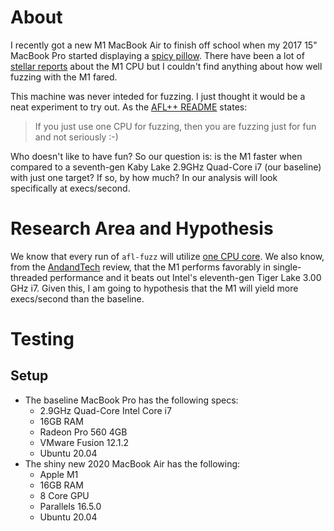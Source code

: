 # About

I recently got a new M1 MacBook Air to finish off school when my 2017 15" MacBook Pro started displaying a [spicy pillow][spice]. There have been a lot of [stellar reports][Anandtech] about the M1 CPU but I couldn't find anything about how well fuzzing with the M1 fared. 

This machine was never inteded for fuzzing. I just thought it would be a neat experiment to try out. As the [AFL++ README][afl] states:
> If you just use one CPU for fuzzing, then you are fuzzing just for fun and not seriously :-)

Who doesn't like to have fun? So our question is: is the M1 faster when compared to a seventh-gen Kaby Lake 2.9GHz Quad-Core i7 (our baseline) with just one target? If so, by how much? In our analysis will look specifically at execs/second.

# Research Area and Hypothesis

We know that every run of `afl-fuzz` will utilize [one CPU core][afl-core]. We also know, from the [AndandTech][Anandtech] review, that the M1 performs favorably in single-threaded performance and it beats out Intel's eleventh-gen Tiger Lake 3.00 GHz i7. Given this, I am going to hypothesis that the M1 will yield more execs/second than the baseline. 

# Testing

## Setup

* The baseline MacBook Pro has the following specs:
    * 2.9GHz Quad-Core Intel Core i7
    * 16GB RAM
    * Radeon Pro 560 4GB
    * VMware Fusion 12.1.2
    * Ubuntu 20.04
* The shiny new 2020 MacBook Air has the following:
    * Apple M1
    * 16GB RAM
    * 8 Core GPU
    * Parallels 16.5.0
    * Ubuntu 20.04





[spice]: https://www.anandtech.com/show/16252/mac-mini-apple-m1-tested
[Anandtech]: https://www.anandtech.com/show/16252/mac-mini-apple-m1-tested
[afl]: https://github.com/AFLplusplus/AFLplusplus
[afl-core]: https://github.com/mirrorer/afl/blob/master/docs/parallel_fuzzing.txt